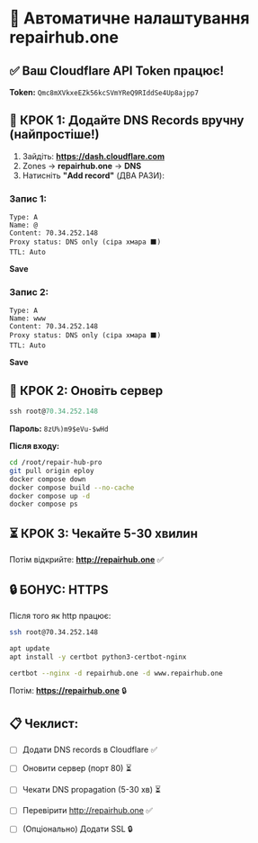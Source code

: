 # 🚀 Автоматичне налаштування repairhub.one

## ✅ Ваш Cloudflare API Token працює!

**Token:** `Qmc8mXVkxeEZk56kcSVmYReQ9RIddSe4Up8ajpp7`

## 🔧 КРОК 1: Додайте DNS Records вручну (найпростіше!)

1. Зайдіть: **https://dash.cloudflare.com**
2. Zones → **repairhub.one** → **DNS**
3. Натисніть **"Add record"** (ДВА РАЗИ):

### Запис 1:
```
Type: A
Name: @
Content: 70.34.252.148
Proxy status: DNS only (сіра хмара ⬛)
TTL: Auto
```
**Save**

### Запис 2:
```
Type: A
Name: www
Content: 70.34.252.148
Proxy status: DNS only (сіра хмара ⬛)
TTL: Auto
```
**Save**

## 🚀 КРОК 2: Оновіть сервер

```powershell
ssh root@70.34.252.148
```

**Пароль:** `8zU%)m9$eVu-$wHd`

**Після входу:**
```bash
cd /root/repair-hub-pro
git pull origin eploy
docker compose down
docker compose build --no-cache
docker compose up -d
docker compose ps
```

## ⏳ КРОК 3: Чекайте 5-30 хвилин

Потім відкрийте:
**http://repairhub.one** ✅

## 🔒 БОНУС: HTTPS

Після того як http працює:

```bash
ssh root@70.34.252.148

apt update
apt install -y certbot python3-certbot-nginx

certbot --nginx -d repairhub.one -d www.repairhub.one
```

Потім: **https://repairhub.one** 🔒

## 📋 Чеклист:

- [ ] Додати DNS records в Cloudflare ✅
- [ ] Оновити сервер (порт 80) ⏳
- [ ] Чекати DNS propagation (5-30 хв) ⏳
- [ ] Перевірити http://repairhub.one ✅
- [ ] (Опціонально) Додати SSL 🔒

